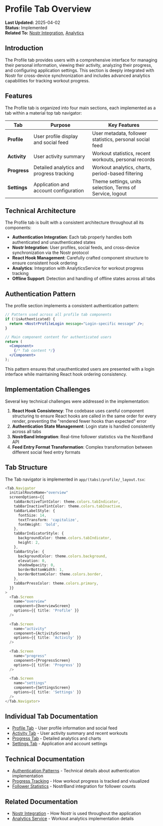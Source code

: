 # Profile Tab Overview

**Last Updated:** 2025-04-02  
**Status:** Implemented  
**Related To:** [Nostr Integration](../../technical/nostr/index.md), [Analytics](../../technical/analytics/index.md)

## Introduction

The Profile tab provides users with a comprehensive interface for managing their personal information, viewing their activity, analyzing their progress, and configuring application settings. This section is deeply integrated with Nostr for cross-device synchronization and includes advanced analytics capabilities for tracking workout progress.

## Features

The Profile tab is organized into four main sections, each implemented as a tab within a material top tab navigator:

| Tab | Purpose | Key Features |
|-----|---------|-------------|
| **Profile** | User profile display and social feed | User metadata, follower statistics, personal social feed |
| **Activity** | User activity summary | Workout statistics, recent workouts, personal records |
| **Progress** | Detailed analytics and progress tracking | Workout analytics, charts, period-based filtering |
| **Settings** | Application and account configuration | Theme settings, units selection, Terms of Service, logout |

## Technical Architecture

The Profile tab is built with a consistent architecture throughout all its components:

- **Authentication Integration**: Each tab properly handles both authenticated and unauthenticated states
- **Nostr Integration**: User profiles, social feeds, and cross-device synchronization via the Nostr protocol
- **React Hook Management**: Carefully crafted component structure to ensure consistent hook ordering
- **Analytics**: Integration with AnalyticsService for workout progress tracking
- **Offline Support**: Detection and handling of offline states across all tabs

## Authentication Pattern

The profile section implements a consistent authentication pattern:

```jsx
// Pattern used across all profile tab components
if (!isAuthenticated) {
  return <NostrProfileLogin message="Login-specific message" />;
}

// Main component content for authenticated users
return (
  <Component>
    {/* Tab content */}
  </Component>
);
```

This pattern ensures that unauthenticated users are presented with a login interface while maintaining React hook ordering consistency.

## Implementation Challenges

Several key technical challenges were addressed in the implementation:

1. **React Hook Consistency**: The codebase uses careful component structuring to ensure React hooks are called in the same order for every render, preventing the "rendered fewer hooks than expected" error
2. **Authentication State Management**: Login state is handled consistently across all tabs
3. **NostrBand Integration**: Real-time follower statistics via the NostrBand API
4. **Feed Entry Format Transformation**: Complex transformation between different social feed entry formats

## Tab Structure

The Tab navigator is implemented in `app/(tabs)/profile/_layout.tsx`:

```typescript
<Tab.Navigator
  initialRouteName="overview"
  screenOptions={{
    tabBarActiveTintColor: theme.colors.tabIndicator,
    tabBarInactiveTintColor: theme.colors.tabInactive,
    tabBarLabelStyle: {
      fontSize: 14,
      textTransform: 'capitalize',
      fontWeight: 'bold',
    },
    tabBarIndicatorStyle: {
      backgroundColor: theme.colors.tabIndicator,
      height: 2,
    },
    tabBarStyle: { 
      backgroundColor: theme.colors.background,
      elevation: 0,
      shadowOpacity: 0,
      borderBottomWidth: 1,
      borderBottomColor: theme.colors.border,
    },
    tabBarPressColor: theme.colors.primary,
  }}
>
  <Tab.Screen
    name="overview"
    component={OverviewScreen}
    options={{ title: 'Profile' }}
  />
  
  <Tab.Screen
    name="activity"
    component={ActivityScreen}
    options={{ title: 'Activity' }}
  />
  
  <Tab.Screen
    name="progress"
    component={ProgressScreen}
    options={{ title: 'Progress' }}
  />
  
  <Tab.Screen
    name="settings"
    component={SettingsScreen}
    options={{ title: 'Settings' }}
  />
</Tab.Navigator>
```

## Individual Tab Documentation

- [Profile Tab](./tabs/overview_tab.md) - User profile information and social feed
- [Activity Tab](./tabs/activity_tab.md) - User activity summary and recent workouts
- [Progress Tab](./tabs/progress_tab.md) - Detailed analytics and charts
- [Settings Tab](./tabs/settings_tab.md) - Application and account settings

## Technical Documentation

- [Authentication Patterns](./authentication_patterns.md) - Technical details about authentication implementation
- [Progress Tracking](./progress_tracking.md) - How workout progress is tracked and visualized
- [Follower Statistics](./follower_stats.md) - NostrBand integration for follower counts

## Related Documentation

- [Nostr Integration](../../technical/nostr/index.md) - How Nostr is used throughout the application
- [Analytics Service](../../technical/analytics/index.md) - Workout analytics implementation details
